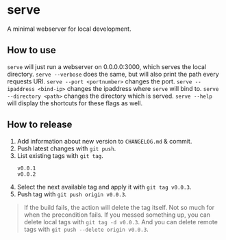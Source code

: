 # serve

A minimal webserver for local development.

## How to use

`serve` will just run a webserver on 0.0.0.0:3000, which serves the local directory.
`serve --verbose` does the same, but will also print the path every requests URI.
`serve --port <portnumber>` changes the port.
`serve --ipaddress <bind-ip>` changes the ipaddress where `serve` will bind to.
`serve --directory <path>` changes the directory which is served.
`serve --help` will display the shortcuts for these flags as well.

## How to release

1. Add information about new version to `CHANGELOG.md` & commit.
2. Push latest changes with `git push`.
3. List existing tags with `git tag`.
   ```
   v0.0.1
   v0.0.2
   ```
4. Select the next available tag and apply it with `git tag v0.0.3`.
5. Push tag with `git push origin v0.0.3`.

> If the build fails, the action will delete the tag itself. Not so much for when the precondition fails.
> If you messed something up, you can delete local tags with `git tag -d v0.0.3`.
> And you can delete remote tags with `git push --delete origin v0.0.3`.
